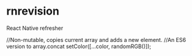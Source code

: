 # rnrevision
React Native refresher

//Non-mutable, copies current array and adds a new element. 
//An ES6 version to array.concat
setColor([...color, randomRGB()]);
